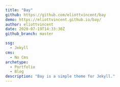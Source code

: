 ```yaml
---
title: "Bay"
github: https://github.com/eliottvincent/bay
demo: https://eliottvincent.github.io/bay/
author: eliottvincent
date: 2020-07-19T14:33:30Z
github_branch: master

ssg:
  - Jekyll
cms:
  - No Cms
archetype:
  - Portfolio
  - Blog
description: "Bay is a simple theme for Jekyll."
---
```

